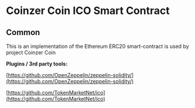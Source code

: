 # Coinzer Coin ICO Smart Contract

## Common

This is an implementation of the Ethereum ERC20 smart-contract is used by project Coinzer Coin

<b>Plugins / 3rd party tools:</b>

[https://github.com/OpenZeppelin/zeppelin-solidity/](https://github.com/OpenZeppelin/zeppelin-solidity/)

[https://github.com/TokenMarketNet/ico](https://github.com/TokenMarketNet/ico)